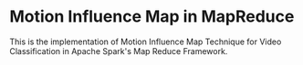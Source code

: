 # Motion Influence Map in MapReduce

This is the implementation of Motion Influence Map Technique for Video Classification in Apache Spark's Map Reduce Framework.